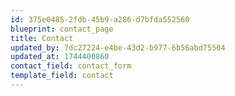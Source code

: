 ```yaml
---
id: 375e0485-2fdb-45b9-a286-d7bfda552560
blueprint: contact_page
title: Contact
updated_by: 7dc27224-e4be-43d2-b977-6b56abd75504
updated_at: 1744400860
contact_field: contact_form
template_field: contact
---
```

